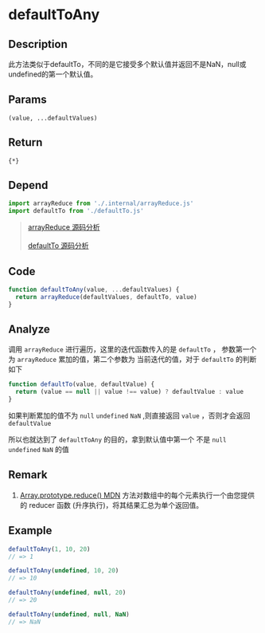 # defaultToAny 

## Description 
此方法类似于defaultTo，不同的是它接受多个默认值并返回不是NaN，null或undefined的第一个默认值。
## Params
`(value, ...defaultValues)`
## Return
`{*}`
## Depend
```js
import arrayReduce from './.internal/arrayReduce.js'
import defaultTo from './defaultTo.js'
```
> [arrayReduce 源码分析](../internal/arrayReduce.md)
> <br/>
> <br/>
> [defaultTo 源码分析](./defaultTo.md)
>

## Code
```js
function defaultToAny(value, ...defaultValues) {
  return arrayReduce(defaultValues, defaultTo, value)
}
```
## Analyze
调用 `arrayReduce` 进行遍历，这里的迭代函数传入的是 `defaultTo` ， 参数第一个为 `arrayReduce` 累加的值，第二个参数为 当前迭代的值，对于 `defaultTo` 的判断如下
```js
function defaultTo(value, defaultValue) {
  return (value == null || value !== value) ? defaultValue : value
}
```
如果判断累加的值不为 `null` `undefined` `NaN` ,则直接返回 `value` ，否则才会返回 `defaultValue`

所以也就达到了 `defaultToAny` 的目的，拿到默认值中第一个 不是 `null` `undefined` `NaN` 的值
## Remark
1. [Array.prototype.reduce() MDN](https://developer.mozilla.org/zh-CN/docs/Web/JavaScript/Reference/Global_Objects/Array/Reduce) 方法对数组中的每个元素执行一个由您提供的 reducer 函数 (升序执行)，将其结果汇总为单个返回值。
## Example
```js
defaultToAny(1, 10, 20)
// => 1

defaultToAny(undefined, 10, 20)
// => 10

defaultToAny(undefined, null, 20)
// => 20

defaultToAny(undefined, null, NaN)
// => NaN
```
